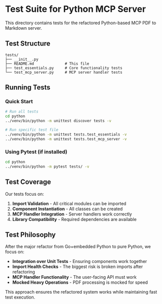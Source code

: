 # Test Suite for Python MCP Server

This directory contains tests for the refactored Python-based MCP PDF to Markdown server.

## Test Structure

```
tests/
├── __init__.py
├── README.md              # This file  
├── test_essentials.py     # Core functionality tests
└── test_mcp_server.py     # MCP server handler tests
```

## Running Tests

### Quick Start

```bash
# Run all tests
cd python
../venv/bin/python -m unittest discover tests -v

# Run specific test file  
../venv/bin/python -m unittest tests.test_essentials -v
../venv/bin/python -m unittest tests.test_mcp_server -v
```

### Using Pytest (if installed)

```bash
cd python
../venv/bin/python -m pytest tests/ -v
```

## Test Coverage

Our tests focus on:

1. **Import Validation** - All critical modules can be imported
2. **Component Instantiation** - All classes can be created
3. **MCP Handler Integration** - Server handlers work correctly
4. **Library Compatibility** - Required dependencies are available

## Test Philosophy

After the major refactor from Go+embedded Python to pure Python, we focus on:

- **Integration over Unit Tests** - Ensuring components work together
- **Import Health Checks** - The biggest risk is broken imports after refactoring
- **MCP Handler Functionality** - The user-facing API must work
- **Mocked Heavy Operations** - PDF processing is mocked for speed

This approach ensures the refactored system works while maintaining fast test execution.